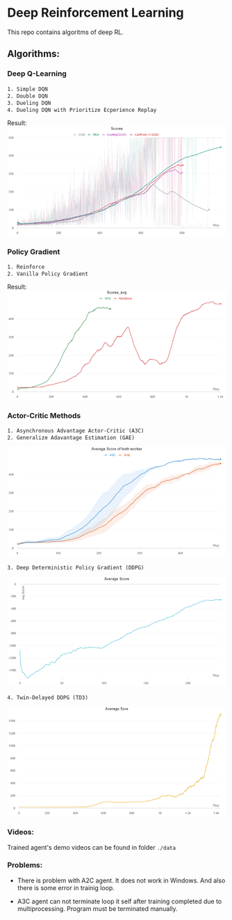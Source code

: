 # Deep Reinforcement Learning

This repo contains algoritms of deep RL.

## Algorithms:

### Deep Q-Learning
    1. Simple DQN
    2. Double DQN
    3. Dueling DQN
    4. Dueling DQN with Prioritize Ecperience Replay
Result:
![DQN-algoritms](./data/DQN_algorithms.png)


### Policy Gradient
    1. Reinforce
    2. Vanilla Policy Gradient
Result:
![Policy-Gradient-algoritms](./data/policy_gradient_algorithms.png)


### Actor-Critic Methods
    1. Asynchronous Advantage Actor-Critic (A3C)
    2. Generalize Adavantage Estimation (GAE)

![Actor-Critic-algoritms](./data/actor-critic_algorithms.png)

    3. Deep Deterministic Policy Gradient (DDPG)
![DDPG-Result](./data/ddpg.png)

    4. Twin-Delayed DDPG (TD3)
![TD3-Result](./data/TD3.png)

### Videos:
Trained agent's demo videos can be found in folder `./data`

### Problems:
- There is problem with A2C agent. It does not work in Windows. And also there is some error in trainig loop.

- A3C agent can not terminate loop it self after training completed due to multiprocessing. Program must be terminated manually.